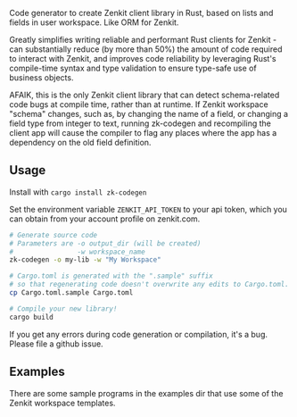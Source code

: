 Code generator to create Zenkit client library in Rust, based on lists
and fields in user workspace. Like ORM for Zenkit.

Greatly simplifies writing reliable and performant Rust clients for Zenkit - can
substantially reduce (by more than 50%) the amount of code required 
to interact with Zenkit, and improves code reliability by
leveraging Rust's compile-time syntax and type validation
to ensure type-safe use of business objects.

AFAIK, this is the only Zenkit client library that can detect
schema-related code bugs at compile time, rather than at runtime.
If Zenkit workspace "schema" changes, such as, by changing the name of a
field, or changing a field type from integer to text,
running zk-codegen and recompiling the client app will cause the
compiler to flag any places where the app has a dependency
on the old field definition.

## Usage

Install with `cargo install zk-codegen`

Set the environment variable `ZENKIT_API_TOKEN` to your api token,
which you can obtain from your account profile on zenkit.com.

```sh
# Generate source code
# Parameters are -o output_dir (will be created)
#                -w workspace_name
zk-codegen -o my-lib -w "My Workspace"

# Cargo.toml is generated with the ".sample" suffix
# so that regenerating code doesn't overwrite any edits to Cargo.toml.
cp Cargo.toml.sample Cargo.toml

# Compile your new library!
cargo build
```

If you get any errors during code generation or compilation, it's a bug.
Please file a github issue.


## Examples

There are some sample programs in the examples dir that use some of the
Zenkit workspace templates.
